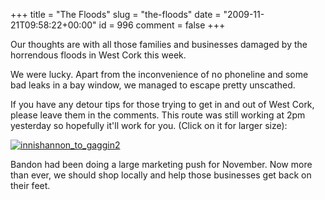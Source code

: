 +++
title = "The Floods"
slug = "the-floods"
date = "2009-11-21T09:58:22+00:00"
id = 996
comment = false
+++

Our thoughts are with all those families and businesses damaged by the horrendous floods in West Cork this week. 

We were lucky. Apart from the inconvenience of no phoneline and some bad leaks in a bay window, we managed to escape pretty unscathed. 

If you have any detour tips for those trying to get in and out of West Cork, please leave them in the comments. This route was still working at 2pm yesterday so hopefully it'll work for you. (Click on it for larger size):

[![innishannon_to_gaggin2](http://photos2.pix.ie/44/9B/449B3858EF074DC69784683CDED44788-500.jpg)](http://pix.ie/conor/1356846 "innishannon_to_gaggin2 by conor")

Bandon had been doing a large marketing push for November. Now more than ever, we should shop locally and help those businesses get back on their feet.
